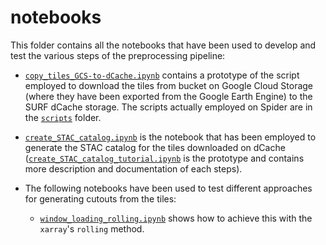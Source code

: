 # notebooks

This folder contains all the notebooks that have been used to develop and test the various steps of the preprocessing 
pipeline:

* [`copy_tiles_GCS-to-dCache.ipynb`](./copy_tiles_GCS-to-dCache.ipynb) contains a prototype of the script employed to 
download the tiles from bucket on Google Cloud Storage (where they have been exported from the Google Earth Engine) to 
the SURF dCache storage. The scripts actually employed on Spider are in the [`scripts`](../scripts) folder.
  
* [`create_STAC_catalog.ipynb`](./create_STAC_catalog.ipynb) is the notebook that has been employed to generate the STAC
catalog for the tiles downloaded on dCache ([`create_STAC_catalog_tutorial.ipynb`](./create_STAC_catalog_tutorial.ipynb)
is the prototype and contains more description and documentation of each steps).

* The following notebooks have been used to test different approaches for generating cutouts from the tiles:
    * [`window_loading_rolling.ipynb`](./window_loading_rolling.ipynb) shows how to achieve this with the `xarray`'s 
    `rolling` method.
    
 
     
  